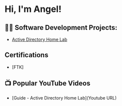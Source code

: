 <h1>Hi, I'm Angel! </h1>

<h2>👨‍💻 Software Development Projects:</h2>

- [Active Directory Home Lab](https://github.com/angelbautista1/ActiveDirectoryLab)


<h2> Certifications</h2>

- [FTK]

<h2>📺 Popular YouTube Videos</h2>

- [Guide - Active Directory Home Lab](Youtube URL)


<!--
**angelbautista1/angelbautista1** is a ✨ _special_ ✨ repository because its `README.md` (this file) appears on your GitHub profile.

Here are some ideas to get you started:

- 🔭 I’m currently working on ...
- 🌱 I’m currently learning ...
- 👯 I’m looking to collaborate on ...
- 🤔 I’m looking for help with ...
- 💬 Ask me about ...
- 📫 How to reach me: ...
- 😄 Pronouns: ...
- ⚡ Fun fact: ...
-->
